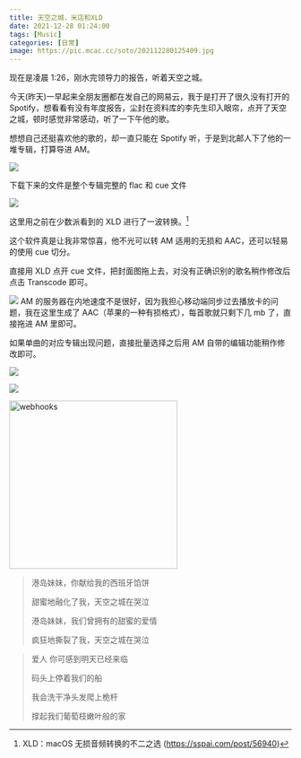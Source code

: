 ```yaml
---
title: 天空之城，米店和XLD
date: 2021-12-28 01:24:00
tags: [Music]
categories: [日常]
image: https://pic.mcac.cc/soto/202112280125409.jpg
---
```


现在是凌晨 1:26，刚水完领导力的报告，听着天空之城。

今天(昨天)一早起来全朋友圈都在发自己的网易云，我于是打开了很久没有打开的 Spotify，想看看有没有年度报告，尘封在资料库的李先生印入眼帘，点开了天空之城，顿时感觉非常感动，听了一下午他的歌。

想想自己还挺喜欢他的歌的，却一直只能在 Spotify 听，于是到北邮人下了他的一堆专辑，打算导进 AM。

![](https://pic.mcac.cc/soto/202112280128122.png)

下载下来的文件是整个专辑完整的 flac 和 cue 文件

![](https://pic.mcac.cc/soto/202112280130703.png)

这里用之前在少数派看到的 XLD 进行了一波转换。[^sspai]

这个软件真是让我非常惊喜，他不光可以转 AM 适用的无损和 AAC，还可以轻易的使用 cue 切分。

直接用 XLD 点开 cue 文件，把封面图拖上去，对没有正确识别的歌名稍作修改后点击 Transcode 即可。

![](https://pic.mcac.cc/soto/202112280138823.png)
AM 的服务器在内地速度不是很好，因为我担心移动端同步过去播放卡的问题，我在这里生成了 AAC（苹果的一种有损格式），每首歌就只剩下几 mb 了，直接拖进 AM 里即可。

如果单曲的对应专辑出现问题，直接批量选择之后用 AM 自带的编辑功能稍作修改即可。

![](https://pic.mcac.cc/soto/202112280139067.png)

![](https://pic.mcac.cc/soto/202112280141620.png)

<img src="https://pic.mcac.cc/soto/202112280143546.PNG" width="300" alt="webhooks"></img>

> 港岛妹妹，你献给我的西班牙馅饼
>
> 甜蜜地融化了我，天空之城在哭泣
>
> 港岛妹妹，我们曾拥有的甜蜜的爱情
>
> 疯狂地撕裂了我，天空之城在哭泣

> 爱人 你可感到明天已经来临
>
> 码头上停着我们的船
>
> 我会洗干净头发爬上桅杆
>
> 撑起我们葡萄枝嫩叶般的家

[^sspai]: XLD：macOS 无损音频转换的不二之选 (https://sspai.com/post/56940)
